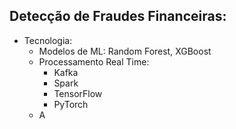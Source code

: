 ## **Detecção de Fraudes Financeiras:**
- Tecnologia:
	- Modelos de ML: Random Forest, XGBoost
	- Processamento Real Time:
		- Kafka
		- Spark
		- TensorFlow
		- PyTorch
	- A

